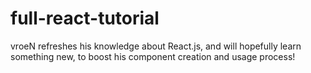 # full-react-tutorial
 vroeN refreshes his knowledge about React.js, and will hopefully learn something new, to boost his component creation and usage process!
